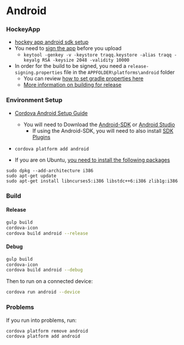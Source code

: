# Android

### HockeyApp

* [hockey app android sdk setup](http://support.hockeyapp.net/kb/client-integration-android/hockeyapp-for-android-sdk)
* You need to [sign the app](https://cordova.apache.org/docs/en/dev/guide/platforms/android/#signing-an-app) before you upload
    * `keytool -genkey -v -keystore traqq.keystore -alias traqq -keyalg RSA -keysize 2048 -validity 10000`
* In order for the build to be signed, you need a `release-signing.properties` file in the `APPFOLDER\platforms\android` folder
    * You can review [how to set gradle properties here](https://cordova.apache.org/docs/en/dev/guide/platforms/android/#setting-gradle-properties)
    * [More information on building for release](http://ionicframework.com/docs/guide/publishing.html)

### Environment Setup
  * [Cordova Android Setup Guide](https://cordova.apache.org/docs/en/5.4.0/guide/platforms/android/index.html)
    * You will need to Download the [Android-SDK](http://developer.android.com/sdk/installing/index.html?pkg=tools) or [Android Studio](http://developer.android.com/sdk/index.html)
        * If using the Android-SDK, you will need to also install [SDK Plugins](http://developer.android.com/sdk/installing/adding-packages.html)
       
  * `cordova platform add android`
  
  * If you are on Ubuntu, [you need to install the following packages](http://developer.android.com/sdk/installing/index.html?pkg=tools)
  
```shell
sudo dpkg --add-architecture i386
sudo apt-get update
sudo apt-get install libncurses5:i386 libstdc++6:i386 zlib1g:i386
```
 
### Build

#### Release


```bash
gulp build
cordova-icon
cordova build android --release
```

#### Debug


```bash
gulp build
cordova-icon
cordova build android --debug
```

Then to run on a connected device: 

```bash
cordova run android --device
```


### Problems

If you run into problems, run: 

```shell
cordova platform remove android
cordova platform add android
```
  
